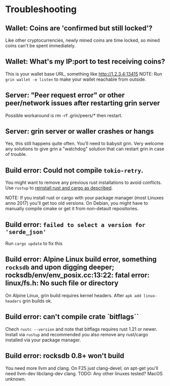 # Troubleshooting

## Wallet: Coins are 'confirmed but still locked'?
Like other cryptocurrencies, newly mined coins are time locked, so mined coins can't be spent immediately.

## Wallet: What's my IP:port to test receiving coins?
This is your wallet base URL, something like http://1.2.3.4:13415
NOTE: Run `grin wallet -e listen` to make your wallet reachable from outside.

## Server: "Peer request error" or other peer/network issues after restarting grin server
Possible workaround is rm -rf .grin/peers/*  then restart.

## Server: grin server or waller crashes or hangs
Yes, this still happens quite often. You'll need to babysit grin.
Very welcome any solutions to give grin a "watchdog" solution that can restart
grin in case of trouble.

## Build error: Could not compile `tokio-retry`.
You might want to remove any previous rust installations to avoid conflicts.
Use `rustup` to [reinstall rust and cargo as described](build.md).

NOTE: If you install rust or cargo with your package manager (most Linuxes
anno 2017) you'll get too old versions. On Debian, you might have to manually
compile cmake or get it from non-detault repositories.

## Build error: `failed to select a version for 'serde_json'`
Run `cargo update` to fix this

## Build error: Alpine Linux build error, something `rocksdb` and upon digging deeper; rocksdb/env/env_posix.cc:13:22: fatal error: linux/fs.h: No such file or directory
On Alpine Linux, grin build requires kernel headers. After `apk add linux-headers` grin builds ok.

## Build error: can't compile crate `bitflags``
Chech `rustc --version` and note that bitflags requires rust 1.21 or newer. Install via `rustup` and recommended you also remove any rust/cargo installed via your package manager.

## Build error: rocksdb 0.8+ won't build
You need more llvm and clang. On F25 just clang-devel; on apt-get you'll need llvm-dev libclang-dev clang. TODO: Any other linuxes tested? MacOS unknown.